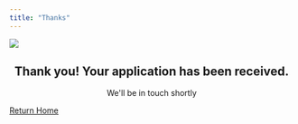```yaml
---
title: "Thanks"
---
```



  <!-- Masthead -->

  <div class="container">
    <div class="row">
      <div class="col-6 mx-auto element">
          <img src="/img/old_bg-showcase-2.jpg" style="max-width: 100%" />
          <p></p>
          <h2 style="text-align: center">Thank you! Your application has been received.</h2>
          <p style="text-align: center">We'll be in touch shortly</p>
          <p></p>
          <a href="/" class="btn btn-block btn-lg btn-primary">Return Home</a>
        </div>
      </div>
    </div>

